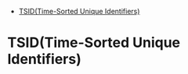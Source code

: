 - [TSID(Time-Sorted Unique Identifiers)](#tsidtime-sorted-unique-identifiers)


# TSID(Time-Sorted Unique Identifiers)
